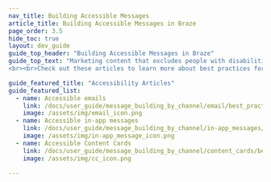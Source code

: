 ```yaml
---
nav_title: Building Accessible Messages
article_title: Building Accessible Messages in Braze
page_order: 3.5
hide_toc: true
layout: dev_guide
guide_top_header: "Building Accessible Messages in Braze"
guide_top_text: "Marketing content that excludes people with disabilities, even unintentionally, can prevent millions of people from interacting with your brand. When designing your messaging, take the extra time to consider how you can make your designs accessible to all your customers. Not only is it just the right thing to do, but it also allows you to reach a wider audience!
<br><br>Check out these articles to learn more about best practices for building accessible messages with Braze."

guide_featured_title: "Accessibility Articles"
guide_featured_list:
  - name: Accessible emails
    link: /docs/user_guide/message_building_by_channel/email/best_practices/accessibility/
    image: /assets/img/email_icon.png
  - name: Accessible in-app messages
    link: /docs/user_guide/message_building_by_channel/in-app_messages/best_practices/accessibility/
    image: /assets/img/in-app_message_icon.png
  - name: Accessible Content Cards
    link: /docs/user_guide/message_building_by_channel/content_cards/best_practices/accessibility/
    image: /assets/img/cc_icon.png

---
```


<br>